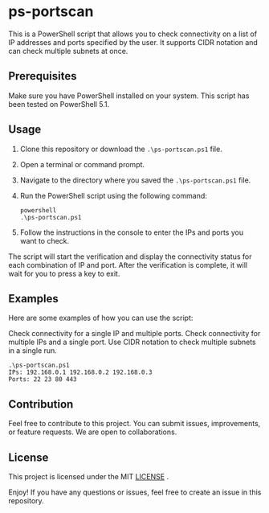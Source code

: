# ps-portscan

This is a PowerShell script that allows you to check connectivity on a list of IP addresses and ports specified by the user. It supports CIDR notation and can check multiple subnets at once.

## Prerequisites

Make sure you have PowerShell installed on your system. This script has been tested on PowerShell 5.1.

## Usage

1. Clone this repository or download the `.\ps-portscan.ps1` file.

2. Open a terminal or command prompt.

3. Navigate to the directory where you saved the `.\ps-portscan.ps1` file.

4. Run the PowerShell script using the following command:
   ```
   powershell
   .\ps-portscan.ps1
   ```

5. Follow the instructions in the console to enter the IPs and ports you want to check.

The script will start the verification and display the connectivity status for each combination of IP and port.
After the verification is complete, it will wait for you to press a key to exit.

## Examples
Here are some examples of how you can use the script:

Check connectivity for a single IP and multiple ports.
Check connectivity for multiple IPs and a single port.
Use CIDR notation to check multiple subnets in a single run.
```
.\ps-portscan.ps1
IPs: 192.168.0.1 192.168.0.2 192.168.0.3
Ports: 22 23 80 443
```

## Contribution
Feel free to contribute to this project. You can submit issues, improvements, or feature requests. We are open to collaborations.

## License
This project is licensed under the MIT [LICENSE](LICENSE.txt)
.

Enjoy! If you have any questions or issues, feel free to create an issue in this repository.

